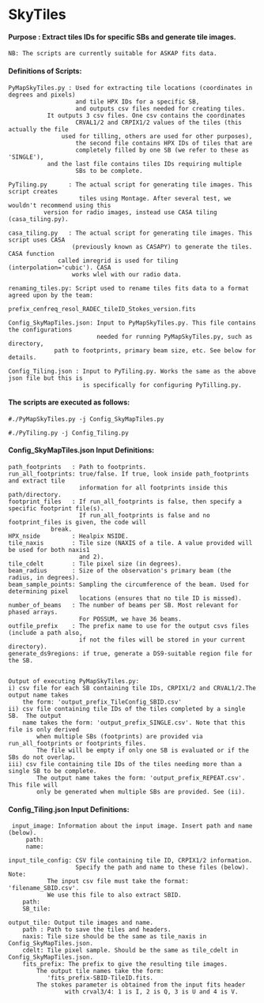 # SkyTiles

#### Purpose : Extract tiles IDs for specific SBs and generate tile images.
    NB: The scripts are currently suitable for ASKAP fits data. 

#### Definitions of Scripts: 

	PyMapSkyTiles.py : Used for extracting tile locations (coordinates in degrees and pixels) 
                       and tile HPX IDs for a specific SB, 
                       and outputs csv files needed for creating tiles.  
			   It outputs 3 csv files. One csv contains the coordinates  
                       CRVAL1/2 and CRPIX1/2 values of the tiles (this actually the file
		           used for tilling, others are used for other purposes), 
                       the second file contains HPX IDs of tiles that are 
                       completely filled by one SB (we refer to these as 'SINGLE'),
			   and the last file contains tiles IDs requiring multiple 
                       SBs to be complete. 

	PyTiling.py      : The actual script for generating tile images. This script creates 
                        tiles using Montage. After several test, we wouldn't recommend using this 
			  version for radio images, instead use CASA tiling (casa_tiling.py).      

    casa_tiling.py   : The actual script for generating tile images. This script uses CASA
	                  (previously known as CASAPY) to generate the tiles. CASA function 
		          called imregrid is used for tiling (interpolation='cubic'). CASA
	                  works wlel with our radio data.

    renaming_tiles.py: Script used to rename tiles fits data to a format agreed upon by the team:
	                   prefix_cenfreq_resol_RADEC_tileID_Stokes_version.fits
	
	Config_SkyMapTiles.json: Input to PyMapSkyTiles.py. This file contains the configurations 
                             needed for running PyMapSkyTiles.py, such as directory,
				 path to footprints, primary beam size, etc. See below for details. 
	
	Config_Tiling.json : Input to PyTiling.py. Works the same as the above json file but this is
                         is specifically for configuring PyTilling.py.   

#### The scripts are executed as follows:
	
	
	#./PyMapSkyTiles.py -j Config_SkyMapTiles.py
							
	#./PyTiling.py -j Config_Tiling.py
							

#### Config_SkyMapTiles.json Input  Definitions:

    path_footprints   : Path to footprints.
    run_all_footprints: true/false. If true, look inside path_footprints and extract tile 
                        information for all footprints inside this path/directory. 
    footprint_files   : If run_all_footprints is false, then specify a specific footprint file(s). 
                        If run_all_footprints is false and no footprint_files is given, the code will
			    break.
    HPX_nside         : Healpix NSIDE.  
    tile_naxis        : Tile size (NAXIS of a tile. A value provided will be used for both naxis1 
                        and 2).
    tile_cdelt        : Tile pixel size (in degrees).
    beam_radius       : Size of the observation's primary beam (the radius, in degrees).
    beam_sample_points: Sampling the circumference of the beam. Used for determining pixel 
                        locations (ensures that no tile ID is missed). 
    number_of_beams   : The number of beams per SB. Most relevant for phased arrays. 
                        For POSSUM, we have 36 beams.
    outfile_prefix    : The prefix name to use for the output csvs files (include a path also, 
                        if not the files will be stored in your current directory).
    generate_ds9regions: if true, generate a DS9-suitable region file for the SB. 
     
    
    Output of executing PyMapSkyTiles.py: 
    i) csv file for each SB containing tile IDs, CRPIX1/2 and CRVAL1/2.The output name takes 
		the form: 'output_prefix_TileConfig_SBID.csv'
    ii) csv file containing tile IDs of the tiles completed by a single SB.  The output 
		name takes the form: 'output_prefix_SINGLE.csv'. Note that this file is only derived
            when multiple SBs (footprints) are provided via run_all_footprints or footprints_files. 
	        The file will be empty if only one SB is evaluated or if the SBs do not overlap. 
    iii) csv file containing tile IDs of the tiles needing more than a single SB to be complete. 
            The output name takes the form: 'output_prefix_REPEAT.csv'. This file will 
	        only be generated when multiple SBs are provided. See (ii).
									  

#### Config_Tiling.json Input Definitions:

     input_image: Information about the input image. Insert path and name (below).
         path: 
         name: 
		 
    input_tile_config: CSV file containing tile ID, CRPIX1/2 information. 
                       Specify the path and name to these files (below). Note: 
		       The input csv file must take the format: 'filename_SBID.csv'. 
		       We use this file to also extract SBID. 
        path:
        SB_tile:
   
    output_tile: Output tile images and name. 
        path : Path to save the tiles and headers.
        naxis: Tile size should be the same as tile_naxis in Config_SkyMapTiles.json.
        cdelt: Tile pixel sample. Should be the same as tile_cdelt in Config_SkyMapTiles.json.
        fits_prefix: The prefix to give the resulting tile images.         
			The output tile names take the form: 
		       'fits_prefix-SBID-TileID.fits.     
			The stokes parameter is obtained from the input fits header
                    with crval3/4: 1 is I, 2 is Q, 3 is U and 4 is V.
					 
					 

